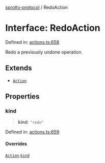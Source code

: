 
[sprotty-protocol](../globals) / RedoAction

# Interface: RedoAction

Defined in: [actions.ts:658](https://github.com/eclipse-sprotty/sprotty/blob/f9b2433481cc27a1ac0c92d525a92039ae7f6c76/packages/sprotty-protocol/src/actions.ts#L658)

Redo a previously undone operation.

## Extends

- [`Action`](../Interface.Action)

## Properties

### kind

> **kind**: `"redo"`

Defined in: [actions.ts:659](https://github.com/eclipse-sprotty/sprotty/blob/f9b2433481cc27a1ac0c92d525a92039ae7f6c76/packages/sprotty-protocol/src/actions.ts#L659)

#### Overrides

[`Action`](../Interface.Action).[`kind`](../Interface.Action.md#kind)
